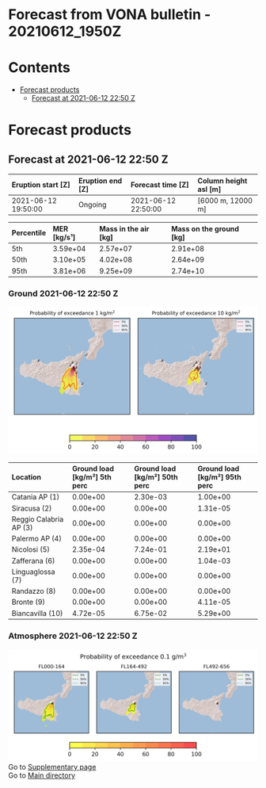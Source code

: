 
Forecast from VONA bulletin - 20210612_1950Z
============================================

Contents
========

* [Forecast products](#forecast-products)
	* [Forecast at 2021-06-12 22:50 Z](#forecast-at-2021-06-12-2250-z)

# Forecast products

## Forecast at 2021-06-12 22:50 Z
  

|Eruption start [Z]|Eruption end [Z]|Forecast time [Z]|Column height asl [m]|
| :--- | :--- | :--- | :--- |
|2021-06-12 19:50:00|Ongoing|2021-06-12 22:50:00|[6000 m, 12000 m]|
  
  

|Percentile|MER [kg/s¹]|Mass in the air [kg]|Mass on the ground [kg]|
| :--- | :--- | :--- | :--- |
|5th|3.59e+04|2.57e+07|2.91e+08|
|50th|3.10e+05|4.02e+08|2.64e+09|
|95th|3.81e+06|9.25e+09|2.74e+10|
  

### Ground 2021-06-12 22:50 Z
  
![](./figures/probability_grd_2021_06_12_2250_scenario_1.png)  
  
  
  
  
  
  
  
  
  

|Location|Ground load [kg/m²] 5th perc|Ground load [kg/m²] 50th perc|Ground load [kg/m²] 95th perc|
| :--- | :--- | :--- | :--- |
|Catania AP (1)|0.00e+00|2.30e-03|1.00e+00|
|Siracusa (2)|0.00e+00|0.00e+00|1.31e-05|
|Reggio Calabria AP (3)|0.00e+00|0.00e+00|0.00e+00|
|Palermo AP (4)|0.00e+00|0.00e+00|0.00e+00|
|Nicolosi (5)|2.35e-04|7.24e-01|2.19e+01|
|Zafferana (6)|0.00e+00|0.00e+00|1.04e-03|
|Linguaglossa (7)|0.00e+00|0.00e+00|0.00e+00|
|Randazzo (8)|0.00e+00|0.00e+00|0.00e+00|
|Bronte (9)|0.00e+00|0.00e+00|4.11e-05|
|Biancavilla (10)|4.72e-05|6.75e-02|5.29e+00|
  

### Atmosphere 2021-06-12 22:50 Z
  
![](./figures/probability_air_2021_06_12_2250_scenario_1_conclev_1.png)  
Go to [Supplementary page](Supplementary_page.md)  
Go to [Main directory](https://github.com/federicapardini/Real_time_ash_forecast)